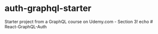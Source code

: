 # auth-graphql-starter
Starter project from a GraphQL course on Udemy.com - Section 3!
echo # React-GraphQL-Auth
